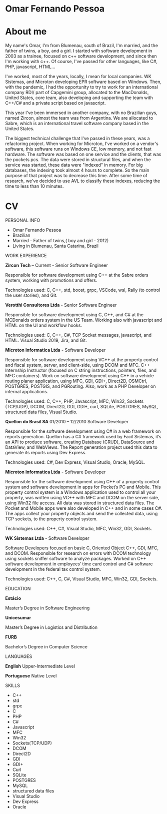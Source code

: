 # Omar Fernando Pessoa

# About me

My name's Omar, I'm from Blumenau, south of Brazil, I'm married, and the father of twins, a boy, and a girl.
I started with software development in 2003 as a trainee, focused on c++ software development, and since then I'm working with c++.
Of course, I've passed for other languages, like C#, PHP, javascript, HTML...

I've worked, most of the years, locally, I mean for local companies. WK Sistemas, and Microton developing EPR software based on Windows.
Then, with the pandemic, I had the opportunity to try to work for an international company RDI/ part of Capgemini group, allocated to the MacDonalds, United States, core team, also developing and supporting the team with C++/C# and a private script based on javascript.

This year I've been immersed in another company, with no Brazilian guys, named Zircon, almost the team was from Argentina. We are allocated to Sabre, which is an international travel software company based in the United States.

The biggest technical challenge that I've passed in these years, was a refactoring project. When working for Microton, I've worked on a vendor's software, this software runs on Windows CE, low memory, and not fast hardware. The software was based on one service and the clients, that was the pockets pcs. The data were stored in structural files, and when the service was started, these data were "indexed" in memory. For big databases, the indexing took almost 4 hours to complete. So the main purpose of that project was to decrease this time. After some time of research, we've decided to use AVL to classify these indexes, reducing the time to less than 10 minutes.

# CV

PERSONAL INFO

- Omar Fernando Pessoa
- Brazilian
- Married - Father of twins,( boy and girl - 2012)
- Living in Blumenau, Santa Catarina, Brazil

WORK EXPERIENCE

**Zircon Tech** – Current - Senior Software Engineer

Responsible for software development using C++ at the Sabre orders system, working with promotions and offers.

Technologies used: C, C++, std, boost, grpc, VSCode, wsl, Rally (to control the user stories), and Git.

**Verotthi Consultores Ltda** - Senior Software Engineer

Responsible for software development using C, C++, and C# at the MCDonalds orders system in the US Team. Working also with javascript and HTML on the UI and workflow hooks.

Technologies used: C, C++, C#, TCP Socket messages, javascript, and HTML. Visual Studio 2019, Jira, and Git.

**Microton Informatica Ltda** - Software Developer

Responsible for software development using VC++ at the property control and fiscal system, server, and client-side, using DCOM and MFC. C++ Internship Instructor (focused on C string instructions, pointers, files, and MFC containers). Work on software development using C++ in a vehicle routing planer application, using MFC, GDI, GDI+, Direct2D, OSMCtrl, POSTGRES, POSTGIS, and PGRouting. Also, work as a PHP Developer on internal applications.

Technologies used: C, C++, PHP, Javascript, MFC, Win32, Sockets (TCP/UDP), DCOM, Direct2D, GDI, GDI+, curl, SQLite, POSTGRES, MySQL, structured data files, Visual Studio.

**Quellon do Brasil SA** 01/2010 – 12/2010 Software Developer

Responsible for the software development using C# in a web framework on reports generation. Quellon has a C# framework used by Facil Sistemas, it’s an API to produce software, creating Database (CRUD), DataSource and DataView, and WebViews. The Report generation project used this data to generate its reports using Dev Express.

Technologies used: C#, Dev Express, Visual Studio, Oracle, MySQL.

**Microton Informatica Ltda** - Software Developer

Responsible for the software development using C++ of a property control system and software development in apps for Pocket’s PC and Mobile. This property control system is a Windows application used to control all your property, was written using VC++ with MFC and DCOM on the server side, using Win32 file access. All data was stored in structured data files. The Pocket and Mobile apps were also developed in C++ and in some cases C#. The apps collect your property objects and send the collected data, using TCP sockets, to the property control system.

Technologies used: C++, C#, Visual Studio, MFC, Win32, GDI, Sockets.

**WK Sistemas Ltda** - Software Developer

Software Developers focused on basic C, Oriented Object C++, GDI, MFC, and DCOM. Responsible for research on errors with DCOM technology using sockets sniffer software to analyze packages. Worked on C++ software development in employees’ time card control and C# software development in the federal tax control system.

Technologies used: C++, C, C#, Visual Studio, MFC, Win32, GDI, Sockets.

EDUCATION

**Estácio**

Master’s Degree in Software Engineering

**Unicesumar**

Master’s Degree in Logistics and Distribution

**FURB**

Bachelor’s Degree in Computer Science

LANGUAGES

**English** Upper-Intermediate Level

**Portuguese** Native Level

SKILLS

- C++
- std
- grpc
- C
- PHP
- C#
- Javascript
- MFC
- Win32
- Sockets(TCP/UDP)
- DCOM
- Direct2D
- GDI
- GDI+
- Curl
- SQLite
- POSTGRES
- MySQL
- structured data files
- Visual Studio
- Dev Express
- Oracle
